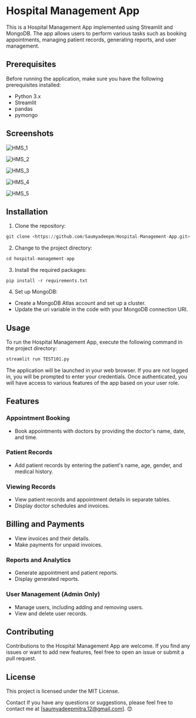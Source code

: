 # Hospital Management App
This is a Hospital Management App implemented using Streamlit and MongoDB. The app allows users to perform various tasks such as booking appointments, managing patient records, generating reports, and user management.

## Prerequisites
Before running the application, make sure you have the following prerequisites installed:

- Python 3.x
- Streamlit
- pandas
- pymongo

## Screenshots

![HMS_1](https://github.com/Saumyadeepm/Hospital-Management-App/assets/100332918/2eab6bdd-9748-4d25-b237-bd3fcf50d290)

![HMS_2](https://github.com/Saumyadeepm/Hospital-Management-App/assets/100332918/2877a9b9-f8bc-44c7-892c-7e9d11233294)

![HMS_3](https://github.com/Saumyadeepm/Hospital-Management-App/assets/100332918/711b6331-854c-4ee2-bc87-c648d7df97bd)

![HMS_4](https://github.com/Saumyadeepm/Hospital-Management-App/assets/100332918/6caeb61b-1e42-400c-92a4-c6b8c87dd16d)

![HMS_5](https://github.com/Saumyadeepm/Hospital-Management-App/assets/100332918/ffe0086c-9684-40a5-abc8-cc2cc1ffe41e)

## Installation
1. Clone the repository:
```python
git clone <https://github.com/Saumyadeepm/Hospital-Management-App.git>
```
2. Change to the project directory:
```python
cd hospital-management-app
```
3. Install the required packages:
```
pip install -r requirements.txt
```
4. Set up MongoDB:

- Create a MongoDB Atlas account and set up a cluster.
- Update the uri variable in the code with your MongoDB connection URI.

## Usage
To run the Hospital Management App, execute the following command in the project directory:
```python
streamlit run TEST101.py
```
The application will be launched in your web browser. If you are not logged in, you will be prompted to enter your credentials. Once authenticated, you will have access to various features of the app based on your user role.

## Features
### Appointment Booking
- Book appointments with doctors by providing the doctor's name, date, and time.
### Patient Records
- Add patient records by entering the patient's name, age, gender, and medical history.
### Viewing Records
- View patient records and appointment details in separate tables.
- Display doctor schedules and invoices.
## Billing and Payments
- View invoices and their details.
- Make payments for unpaid invoices.
### Reports and Analytics
- Generate appointment and patient reports.
- Display generated reports.
### User Management (Admin Only)
- Manage users, including adding and removing users.
- View and delete user records.
## Contributing
Contributions to the Hospital Management App are welcome. If you find any issues or want to add new features, feel free to open an issue or submit a pull request.

## License
This project is licensed under the MIT License.

Contact
If you have any questions or suggestions, please feel free to contact me at [saumyadeepmitra.12@gmail.com]. 😊
